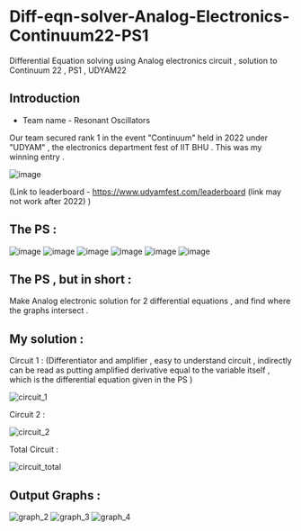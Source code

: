 # Diff-eqn-solver-Analog-Electronics-Continuum22-PS1
Differential Equation solving using Analog electronics circuit , solution to Continuum 22 , PS1 , UDYAM22 

## Introduction 

* Team name - Resonant Oscillators 

Our team secured rank 1 in the event "Continuum" held in 2022 under "UDYAM" , the electronics department fest of IIT BHU . This was my winning entry .

![image](https://user-images.githubusercontent.com/86561124/163671925-9755bb24-01d6-406c-b0de-fea577dc9b5a.png)

(Link to leaderboard - https://www.udyamfest.com/leaderboard  (link may not work after 2022) )

## The PS :

![image](https://user-images.githubusercontent.com/86561124/163672148-1bc503fe-07a8-40d8-9a33-bb4b29ddb7eb.png)
![image](https://user-images.githubusercontent.com/86561124/163672150-11b3f973-3241-4f14-8d6f-063f20ee2e5d.png)
![image](https://user-images.githubusercontent.com/86561124/163672154-69ae29b1-fe28-4f53-a81a-0447c311bdff.png)
![image](https://user-images.githubusercontent.com/86561124/163672157-28e44641-f432-45fc-b1dc-9c3c1d80f9e8.png)
![image](https://user-images.githubusercontent.com/86561124/163672174-6291b4b4-a710-47bd-8cae-21994436553c.png)
![image](https://user-images.githubusercontent.com/86561124/163672177-bd12a481-25e0-49d0-92ff-886583478008.png)

## The PS , but in short :

Make Analog electronic solution for 2 differential equations , and find where the graphs intersect .

## My solution :

Circuit 1 : (Differentiator and amplifier , easy to understand circuit , indirectly can be read as putting amplified derivative equal to the variable itself , which is the differential equation given in the PS )

![circuit_1](https://user-images.githubusercontent.com/86561124/163672410-d0fce09d-cb93-4ff8-bd3e-40a0171f3781.JPG)

Circuit 2 :

![circuit_2](https://user-images.githubusercontent.com/86561124/163672424-7dbb0894-e35a-46ba-bd69-14c54d80901a.JPG)

Total Circuit :

![circuit_total](https://user-images.githubusercontent.com/86561124/163672432-3ac3f1fc-949b-4d17-b1a2-2465602d3c20.JPG)

## Output Graphs :

![graph_2](https://user-images.githubusercontent.com/86561124/163672655-575fc950-0cda-49c6-b41d-5ac8b1fb5b5b.JPG)
![graph_3](https://user-images.githubusercontent.com/86561124/163672662-83f74795-36cf-4b61-a650-91c14e99e3df.JPG)
![graph_4](https://user-images.githubusercontent.com/86561124/163672665-2ac62784-4576-4019-a830-65bc8a003967.JPG)








